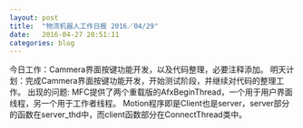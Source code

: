 ```yaml
---
layout: post
title:  "物流机器人工作日报 2016／04/29"
date:   2016-04-27 20:51:11
categories: blog
---
```


今日工作：Cammera界面按键功能开发，以及代码整理，必要注释添加。
明天计划：完成Cammera界面按键功能开发，开始测试阶段，并继续对代码的整理工作。
出现的问题:
	MFC提供了两个重载版的AfxBeginThread，一个用于用户界面线程，另一个用于工作者线程。
	Motion程序即是Client也是server，server部分的函数在server_thd中，而client函数部分在ConnectThread类中。

